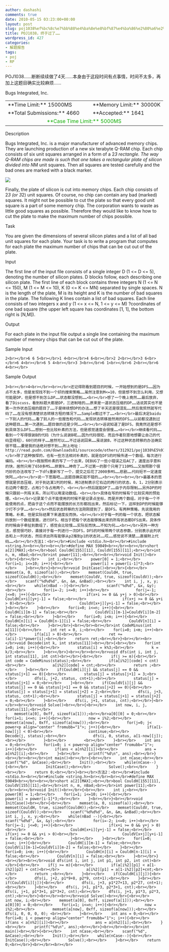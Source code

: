 ```yaml
---
author: dashashi
comments: true
date: 2010-05-15 03:23:00+00:00
layout: post
slug: poj1038%ef%bc%8c%e7%bb%88%e4%ba%8e%e8%bf%87%e4%ba%86%e2%80%a6%e2%80%a6
title: POJ1038，终于过了……
wordpress_id: 427
categories:
- 解题报告
tags:
- poj
- RP
---
```


POJ1038……断断续续做了4天……本身由于这段时间有点事情，时间不太多，再加上这题目确实比较麻烦……

Bugs Integrated, Inc.




<table align="center" ><tbody ><tr >
<td >**Time Limit:** 15000MS
</td>
<td width="10px" >  

</td>
<td >**Memory Limit:** 30000K
</td></tr><tr >
<td >**Total Submissions:** 4660
</td>
<td width="10px" >  

</td>
<td >**Accepted:** 1641
</td></tr><tr >
<td colspan="3" style="color: rgb(14, 173, 0);" align="center" >**Case Time Limit:** 5000MS
</td></tr></tbody></table>

Description

Bugs
Integrated, Inc. is a major manufacturer of advanced memory chips. They
are launching production of a new six terabyte Q-RAM chip. Each chip
consists of six unit squares arranged in a form of a 2*3 rectangle. The
way Q-RAM chips are made is such that one takes a rectangular plate of
silicon divided into N*M unit squares. Then all squares are tested
carefully and the bad ones are marked with a black marker.
  
![](http://acm.pku.edu.cn/JudgeOnline/images/1038/bugs.gif)
  
Finally, the plate of silicon is cut into memory chips. Each chip
consists of 2*3 (or 3*2) unit squares. Of course, no chip can contain
any bad (marked) squares. It might not be possible to cut the plate so
that every good unit square is a part of some memory chip. The
corporation wants to waste as little good squares as possible.
Therefore they would like to know how to cut the plate to make the
maximum number of chips possible.
  
Task
  
You are given the dimensions of several silicon plates and a list
of all bad unit squares for each plate. Your task is to write a program
that computes for each plate the maximum number of chips that can be
cut out of the plate.

Input

The
first line of the input file consists of a single integer D (1 <= D
<= 5), denoting the number of silicon plates. D blocks follow, each
describing one silicon plate. The first line of each block contains
three integers N (1 <= N <= 150), M (1 <= M <= 10), K (0
<= K <= MN) separated by single spaces. N is the length of the
plate, M is its height and K is the number of bad squares in the plate.
The following K lines contain a list of bad squares. Each line consists
of two integers x and y (1 <= x <= N, 1 <= y <= M)
?coordinates of one bad square (the upper left square has coordinates
[1, 1], the bottom right is [N,M]).

Output

For
each plate in the input file output a single line containing the
maximum number of memory chips that can be cut out of the plate.

Sample Input
    
    2<br></br>6 6 5<br></br>1 4<br></br>4 6<br></br>2 2<br></br>3 6<br></br>6 4<br></br>6 5 4<br></br>3 3<br></br>6 1<br></br>6 2<br></br>6 4<br></br>

Sample Output
    
    3<br></br>4<br></br><br></br>还记得刚看到题目的时候，一开始想到的是DFS……因为点不太多，但是发现找不到一个好的搜索策略……虽然注意到M<=10，但是想不到怎么利用，又想可能是DP，但是想不到怎么DP……状态都没想到……<br></br>想了一个晚上竟然……最后放弃，看了Discuss，看到标题大都是DP，三进制啥的……原来是一道状态压缩的DP……话说其实也不是第一次作状态压缩的题目了……于是继续想DP的办法……想了半天还是很混乱……然后我贸然就写代码了……在没有想清楚状态转移方程的情况下……Sample都过不了……<br></br>最后决定baidu一下别人的代码……看了别人的一些报告和代码……发现状态转移居然用的DFS……以前都没遇到过这种题目……第一次遇到……题目做的还是少阿……<br></br>话说知道了是DFS，我竟然还是想不到具体怎么DFS……想到一些比较朴素的方法，但是感觉速度会很慢……<br></br>继续看代码……看到一个写得很装B的代码（为什么说装B呢……因为代码很短，而且作者刻意地想要让自己的代码显得短），60行的样子……居然可以……不过话说回来……虽说装B，不过这种状态转移的办法确实很不错……要是我的话绝对想不到……附上地址：http://read.pudn.com/downloads81/sourcecode/others/312921/poj1038%E5%91%A8%E4%BC%9F.cpp__.htm<br></br>除了这种强悍的，也有一些方法相对朴素的，就是在DFS的时候传递一个数组，每次进行编码。<br></br>我按照朴素的写了一个出来，DEBUG了一些小错误之后AC了，速度出乎意料的快，居然只用了650多MS……排第9……神奇了……不过第一的那个只用了110MS……又按照那个很巧妙的办法改写了一下dfs重新写了一个，提交之后花了2000多MS……悲剧……代码短不一定速度快阿……<br></br>说一下思路吧……这题目确实挺不错的……<br></br><br></br>最基本的思想就是状态压缩，对于到达某1列的时候，用3进制表示它右边的两行的状态，0，1，2分别表示右边两个都空，占用1个与占用两个。<br></br>然后就能DP了……由于内存限制……另外DP的时候只跟前一列有关系，所以可以用滚动数组。<br></br>具体在写的时候有个比较实用的预处理。<br></br>记录某个点不能使用的时候不是记录点坐标，而是开两个数组，对于每一个不能使用的点，把由于这个点而不能摆放的长方形都找出来，然后标记一下，这样到DP的时候能够少打不少字……<br></br>然后状态转移的方法刚刚提到了，是DFS。有两种策略，先说我用的策略，朴素，但是实际结果下来速度反而快。<br></br>对于每一列的每一个状态，把状态解码放到一个数组里面，进行DFS，相当于把每个状态能够推出来的所有状态都DFS出来。具体作的时候由于牵扯到数组了，感觉会比较慢……实际反而快……不知为何……<br></br>另外一种方法，感觉很巧妙，直接对于每一列进行一次DFS，DFS的时候带两个状态参数，分别表示此列状态和上一列状态，然后求出所有能够从p2推到p1的状态对……哎……感觉说不清楚……直接附上代码……<br></br>方法1：<br></br>#include <stdio.h><br></br>#include <string.h><br></br><br></br>#define MAX 59049<br></br><br></br>short a[2][MAX];<br></br>bool CouldH[155][11], CouldV[155][11];<br></br>int n, m, nBad;<br></br>int power[11];<br></br><br></br>void Init()<br></br>{<br></br>    int i;<br></br>    power[0] = 1;<br></br>    for(i=1; i<=10; i++){<br></br>        power[i] = power[i-1]*3;<br></br>    }<br></br>}<br></br>void InitCase()<br></br>{<br></br>    memset(a, 0, sizeof(a));<br></br>    memset(CouldH, true, sizeof(CouldH));<br></br>    memset(CouldV, true, sizeof(CouldV));<br></br>    scanf("%d%d%d", &n, &m, &nBad);<br></br>    int i, j, x, y;<br></br>    while(nBad --){<br></br>        scanf("%d%d", &x, &y);<br></br>        for(i=-2; i<=0; i++)<br></br>            for(j=-1; j<=0; j++){<br></br>                if(x+i >= 0 && y+j > 0)<br></br>                    CouldH[x+i][y+j-1] = false;<br></br>                if(x+j >= 0 && y+i > 0)<br></br>                    CouldV[x+j][y+i-1] = false;<br></br>            }<br></br>    }<br></br>    for(i=0; i<=n; i++){<br></br>        CouldH[i][m-1] = false;<br></br>        CouldV[i][m-1]=CouldV[i][m-2] = false;<br></br>    }<br></br>    for(i=0; i<m; i++){<br></br>        CouldH[n][i] = CouldH[n-1][i] = false;<br></br>        CouldV[n][i] = false;<br></br>    }<br></br>}<br></br><br></br>int CodeMinus(int a[11]){<br></br>    int ret = 0, i;<br></br>    for(i=0; i<m; i++)<br></br>        if(a[i] > 0)<br></br>            ret += (a[i]-1)*power[i];<br></br>    return ret;<br></br>}<br></br><br></br>void Decode(int k, int status[11])<br></br>{<br></br>    for(int i=0; i<m; i++){<br></br>        status[i] = k%3;<br></br>        k = k/3;<br></br>    }<br></br>}<br></br><br></br>void dfs(int i, int j, int status[11], int cnt)<br></br>{<br></br>    if(j >= m){<br></br>        int code = CodeMinus(status);<br></br>        if(a[i%2][code] < cnt)<br></br>            a[i%2][code] = cnt;<br></br>        return ;<br></br>    }<br></br>    if(CouldH[i][j] && status[j] == 0 && status[j+1] == 0){<br></br>        status[j] = status[j+1] = 3;<br></br>        dfs(i, j+2, status, cnt+1);<br></br>        status[j] = status[j+1] = 0;<br></br>    }<br></br>    if(CouldV[i][j] && status[j] == 0 && status[j+1] == 0 && status[j+2] == 0){<br></br>        status[j] = status[j+1] = status[j+2] = 2;<br></br>        dfs(i, j+3, status, cnt+1);<br></br>        status[j] = status[j+1] = status[j+2] = 0;<br></br>    }<br></br>    dfs(i, j+1, status, cnt);<br></br>}<br></br><br></br>void Solve()<br></br>{<br></br>    int now, i, j, status[11];<br></br> 
    ;   memset(a[0], 0xff, sizeof(a[1]));<br></br>a[0][0] = 0;<br></br>    for(i=1; i<=n; i++){<br></br>        now = i%2;<br></br>        memset(a[now], 0xff, sizeof(a[now]));<br></br>        for(j=0; j< power<p align="center" fromubb="1">­; j++){<br></br>            if(a[1-now][j] < 0)<br></br>                continue;<br></br>            Decode(j, status);<br></br>            dfs(i, 0, status, a[1-now][j]);<br></br>        }<br></br>        <br></br>    }<br></br>    int ans = 0;<br></br>    for(i=0; i < power<p align="center" fromubb="1">­; i++){<br></br>        if(ans < a[n%2][i])<br></br>            ans = a[n%2][i];<br></br>    }<br></br>    printf("%d\n", ans);<br></br>}<br></br><br></br>int main()<br></br>{<br></br>    int nCase;<br></br>    scanf("%d", &nCase);<br></br>    Init();<br></br>    while(nCase--){<br></br>        InitCase();<br></br>        Solve();<br></br>    }<br></br>    return 0;<br></br>}<br></br>方法2：<br></br>#include <stdio.h><br></br>#include <string.h><br></br><br></br>#define MAX 59049<br></br><br></br>short a[2][MAX];<br></br>bool CouldH[155][11], CouldV[155][11];<br></br>int n, m, nBad;<br></br>int power[11];<br></br><br></br>void Init()<br></br>{<br></br>    int i;<br></br>    power[0] = 1;<br></br>    for(i=1; i<=10; i++){<br></br>        power[i] = power[i-1]*3;<br></br>    }<br></br>}<br></br>void InitCase()<br></br>{<br></br>    memset(a, 0, sizeof(a));<br></br>    memset(CouldH, true, sizeof(CouldH));<br></br>    memset(CouldV, true, sizeof(CouldV));<br></br>    scanf("%d%d%d", &n, &m, &nBad);<br></br>    int i, j, x, y;<br></br>    while(nBad --){<br></br>        scanf("%d%d", &x, &y);<br></br>        for(i=-2; i<=0; i++)<br></br>            for(j=-1; j<=0; j++){<br></br>                if(x+i >= 0 && y+j > 0)<br></br>                    CouldH[x+i][y+j-1] = false;<br></br>                if(x+j >= 0 && y+i > 0)<br></br>                    CouldV[x+j][y+i-1] = false;<br></br>            }<br></br>    }<br></br>    for(i=0; i<=n; i++){<br></br>        CouldH[i][m-1] = false;<br></br>        CouldV[i][m-1]=CouldV[i][m-2] = false;<br></br>    }<br></br>    for(i=0; i<m; i++){<br></br>        CouldH[n][i] = CouldH[n-1][i] = false;<br></br>        CouldV[n][i] = false;<br></br>    }<br></br>}<br></br><br></br>void dfs(int i, int j, int p1, int p2, int cnt)<br></br>{<br></br>    if(j >= m){<br></br>        if(a[i%2][p1] < a[1-i%2][p2] + cnt)<br></br>            a[i%2][p1] = a[1-i%2][p2]+cnt;<br></br>        return ;<br></br>    }<br></br>    if(CouldH[i][j]){<br></br>        dfs(i, j+2, p1*9+8, p2*9, cnt+1);<br></br>    }<br></br>    if(CouldV[i][j]){<br></br>        dfs(i, j+3, p1*27+13, p2*27, cnt+1);<br></br>    }<br></br>    dfs(i, j+1, p1*3, p2*3+1, cnt);<br></br>    dfs(i, j+1, p1*3+1, p2*3+2, cnt);<br></br>    dfs(i, j+1, p1*3, p2*3, cnt);<br></br>}<br></br><br></br>void Solve()<br></br>{<br></br>    int now, i;<br></br>    memset(a[0], 0xff, sizeof(a[1]));<br></br>    a[0][0] = 0;<br></br>    for(i=1; i<=n; i++){<br></br>        now = i%2;<br></br>        memset(a[now], 0xff, sizeof(a[now]));<br></br>        dfs(i, 0, 0, 0, 0); <br></br>    }<br></br>    int ans = 0;<br></br>    for(i=0; i < power<p align="center" fromubb="1">­; i++){<br></br>        if(ans < a[n%2][i])<br></br>            ans = a[n%2][i];<br></br>    }<br></br>    printf("%d\n", ans);<br></br>}<br></br><br></br>int main()<br></br>{<br></br>    int nCase;<br></br>    scanf("%d", &nCase);<br></br>    Init();<br></br>    while(nCase--){<br></br>        InitCase();<br></br>        Solve();<br></br>    }<br></br>    return 0;<br></br>}<br></br><br></br>







